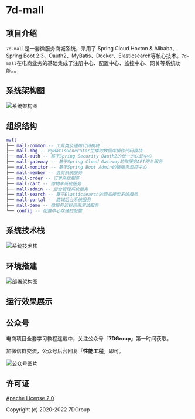 # 7d-mall


## 项目介绍

`7d-mall`是一套微服务商城系统，采用了 Spring Cloud Hoxton & Alibaba、Spring Boot 2.3、Oauth2、MyBatis、Docker、Elasticsearch等核心技术。`7d-mall`在电商业务的基础集成了注册中心、配置中心、监控中心、网关等系统功能。。 

## 系统架构图

![系统架构图](https://uploader.shimo.im/f/Mfo8gDbIqbaKPwsw.jpg!thumbnail)

## 组织结构

``` lua
mall
├── mall-common -- 工具类及通用代码模块
├── mall-mbg -- MyBatisGenerator生成的数据库操作代码模块
├── mall-auth -- 基于Spring Security Oauth2的统一的认证中心
├── mall-gateway -- 基于Spring Cloud Gateway的微服务API网关服务
├── mall-monitor -- 基于Spring Boot Admin的微服务监控中心
├── mall-member -- 会员系统服务
├── mall-order -- 订单系统服务
├── mall-cart -- 购物车系统服务
├── mall-admin -- 后台管理系统服务
├── mall-search -- 基于Elasticsearch的商品搜索系统服务
├── mall-portal -- 商城后台系统服务
├── mall-demo -- 微服务远程调用测试服务
└── config -- 配置中心存储的配置
```


## 系统技术栈


![系统技术栈](https://uploader.shimo.im/f/K0NoLNzFOEumQs9r.jpg!thumbnail)

## 环境搭建

![部署架构图](https://img-blog.csdnimg.cn/20210330185951870.png?x-oss-process=image/watermark,type_ZmFuZ3poZW5naGVpdGk,shadow_10,text_aHR0cHM6Ly9ibG9nLmNzZG4ubmV0L3p1b3pld2Vp,size_16,color_FFFFFF,t_70)

## 运行效果展示


## 公众号

电商项目全套学习教程连载中，关注公众号「**7DGroup**」第一时间获取。

加微信群交流，公众号后台回复「**性能工程**」即可。

![公众号图片](https://img-blog.csdnimg.cn/20190304100509555.jpg)

## 许可证

[Apache License 2.0](https://gitee.com/perfmance/mall-swarm-new/raw/master/LICENSE)

Copyright (c) 2020-2022 7DGroup
